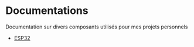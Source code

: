 # Documentations
Documentation sur divers composants utilisés pour mes projets personnels

* [ESP32](ESP32/README.md)

